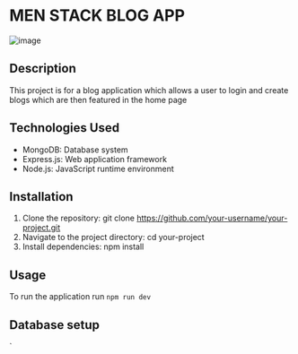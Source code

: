 # MEN STACK BLOG APP
![image](https://github.com/Stellanwae/Project_Blog_app/assets/99267699/e3ffaee1-6a2b-4143-92cc-ce627b16e05f)

## Description

This project is for a blog application which allows a user to login and create blogs which are then featured in the home page


## Technologies Used

- MongoDB: Database system
- Express.js: Web application framework
- Node.js: JavaScript runtime environment


## Installation
1. Clone the repository: git clone https://github.com/your-username/your-project.git
2. Navigate to the project directory: cd your-project
3. Install dependencies: npm install

## Usage

To run the application run `npm run dev`

## Database setup

`
